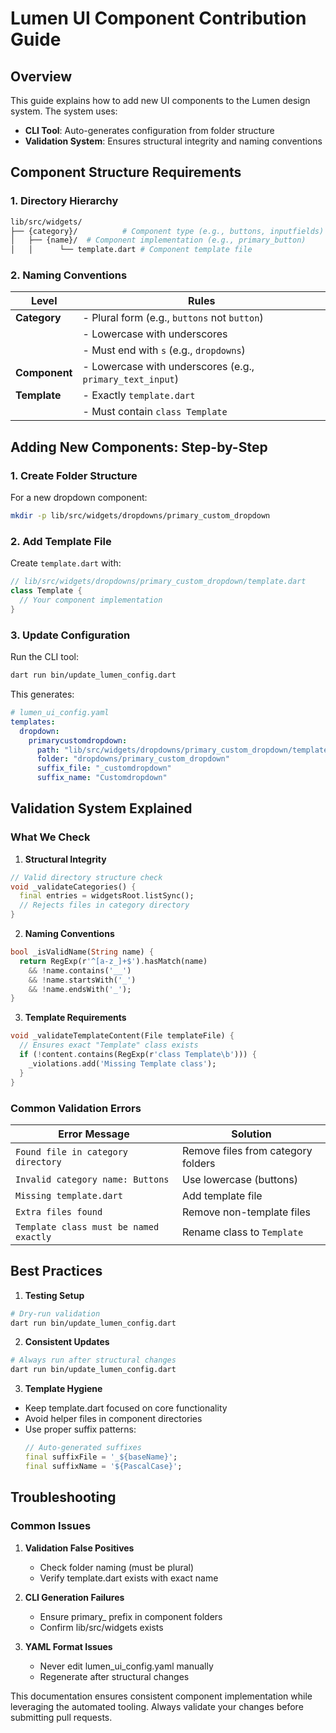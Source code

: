 # Lumen UI Component Contribution Guide

## Overview
This guide explains how to add new UI components to the Lumen design system. The system uses:  
- **CLI Tool**: Auto-generates configuration from folder structure  
- **Validation System**: Ensures structural integrity and naming conventions  

## Component Structure Requirements

### 1. Directory Hierarchy
```bash
lib/src/widgets/
├── {category}/          # Component type (e.g., buttons, inputfields)
│   ├── {name}/  # Component implementation (e.g., primary_button)
│   │      └── template.dart # Component template file
```

### 2. Naming Conventions
| Level         | Rules                                                     |
| ------------- | --------------------------------------------------------- |
| **Category**  | - Plural form (e.g., `buttons` not `button`)              |
|               | - Lowercase with underscores                              |
|               | - Must end with `s` (e.g., `dropdowns`)                   |
| **Component** | - Lowercase with underscores (e.g., `primary_text_input`) |
| **Template**  | - Exactly `template.dart`                                 |
|               | - Must contain `class Template`                           |

## Adding New Components: Step-by-Step

### 1. Create Folder Structure
For a new dropdown component:
```bash
mkdir -p lib/src/widgets/dropdowns/primary_custom_dropdown
```

### 2. Add Template File
Create `template.dart` with:
```dart
// lib/src/widgets/dropdowns/primary_custom_dropdown/template.dart
class Template {
  // Your component implementation
}
```

### 3. Update Configuration
Run the CLI tool:
```bash
dart run bin/update_lumen_config.dart
```

This generates:
```yaml
# lumen_ui_config.yaml
templates:
  dropdown:
    primarycustomdropdown:
      path: "lib/src/widgets/dropdowns/primary_custom_dropdown/template.dart"
      folder: "dropdowns/primary_custom_dropdown"
      suffix_file: "_customdropdown"
      suffix_name: "Customdropdown"
```

## Validation System Explained

### What We Check
1. **Structural Integrity**
```dart
// Valid directory structure check
void _validateCategories() {
  final entries = widgetsRoot.listSync();
  // Rejects files in category directory
}
```

2. **Naming Conventions**
```dart
bool _isValidName(String name) {
  return RegExp(r'^[a-z_]+$').hasMatch(name) 
    && !name.contains('__')
    && !name.startsWith('_')
    && !name.endsWith('_');
}
```

3. **Template Requirements**
```dart
void _validateTemplateContent(File templateFile) {
  // Ensures exact "Template" class exists
  if (!content.contains(RegExp(r'class Template\b'))) {
    _violations.add('Missing Template class');
  }
}
```

### Common Validation Errors
| Error Message                          | Solution                           |
| -------------------------------------- | ---------------------------------- |
| `Found file in category directory`     | Remove files from category folders |
| `Invalid category name: Buttons`       | Use lowercase (buttons)            |
| `Missing template.dart`                | Add template file                  |
| `Extra files found`                    | Remove non-template files          |
| `Template class must be named exactly` | Rename class to `Template`         |

## Best Practices

1. **Testing Setup**
```bash
# Dry-run validation
dart run bin/update_lumen_config.dart
```

2. **Consistent Updates**
```bash
# Always run after structural changes
dart run bin/update_lumen_config.dart
```

3. **Template Hygiene**
- Keep template.dart focused on core functionality
- Avoid helper files in component directories
- Use proper suffix patterns:
  ```dart
  // Auto-generated suffixes
  final suffixFile = '_${baseName}';
  final suffixName = '${PascalCase}';
  ```

## Troubleshooting

### Common Issues
1. **Validation False Positives**
   - Check folder naming (must be plural)
   - Verify template.dart exists with exact name

2. **CLI Generation Failures**
   - Ensure primary_ prefix in component folders
   - Confirm lib/src/widgets exists

3. **YAML Format Issues**
   - Never edit lumen_ui_config.yaml manually
   - Regenerate after structural changes

This documentation ensures consistent component implementation while leveraging the automated tooling. Always validate your changes before submitting pull requests.
